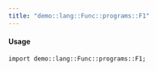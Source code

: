 ```yaml
---
title: "demo::lang::Func::programs::F1"
---
```


#### Usage

`import demo::lang::Func::programs::F1;`


